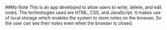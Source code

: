 ##My Note
This is an app developed to allow users to write, delete, and edit notes. 
The technologies used are HTML, CSS, and JavaScript. 
It makes use of local storage which enables the system to store notes on the browser, So the user can see their notes even when the browser is closed.
